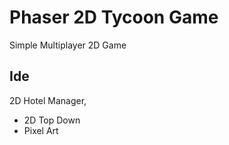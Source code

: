 # Phaser 2D Tycoon Game
Simple Multiplayer 2D Game



## Ide
2D Hotel Manager,
- 2D Top Down
- Pixel Art
